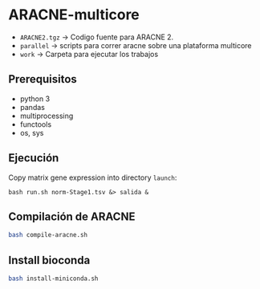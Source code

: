 # ARACNE-multicore


- ``ARACNE2.tgz`` -> Codigo fuente para ARACNE 2.
- ``parallel`` -> scripts para correr aracne sobre una plataforma multicore
- ``work`` -> Carpeta para ejecutar los trabajos

## Prerequisitos

- python 3
- pandas
- multiprocessing 
- functools
- os, sys

## Ejecución

Copy  matrix gene expression into directory ``launch``:

``bash run.sh norm-Stage1.tsv &> salida &``

## Compilación de ARACNE

```bash
bash compile-aracne.sh
```

## Install bioconda

```bash
bash install-miniconda.sh
```
